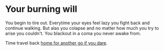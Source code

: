 # Your burning will

You begin to tire out. Everytime your eyes feel lazy you fight back and continue walking. But alas you colapse and no matter how much you try to arise you couldn't. You blackout in a coma you never awake from.

Time travel back [home for another go if you dare](./Home.md).